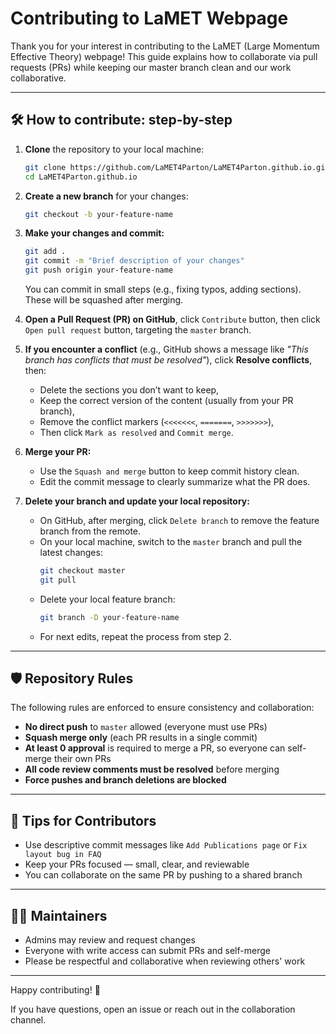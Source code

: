 # Contributing to LaMET Webpage

Thank you for your interest in contributing to the LaMET (Large Momentum Effective Theory) webpage! This guide explains how to collaborate via pull requests (PRs) while keeping our master branch clean and our work collaborative.

---

## 🛠️ How to contribute: step-by-step

1. **Clone** the repository to your local machine:
   ```bash
   git clone https://github.com/LaMET4Parton/LaMET4Parton.github.io.git
   cd LaMET4Parton.github.io
   ```
2. **Create a new branch** for your changes:
   ```bash
   git checkout -b your-feature-name
   ```
3. **Make your changes and commit:**
   ```bash
   git add .
   git commit -m "Brief description of your changes"
   git push origin your-feature-name
   ```
   You can commit in small steps (e.g., fixing typos, adding sections). These will be squashed after merging.
4. **Open a Pull Request (PR) on GitHub**, click `Contribute` button, then click `Open pull request` button, targeting the `master` branch.

5. **If you encounter a conflict** (e.g., GitHub shows a message like _"This branch has conflicts that must be resolved"_), click **Resolve conflicts**, then:
   - Delete the sections you don’t want to keep,
   - Keep the correct version of the content (usually from your PR branch),
   - Remove the conflict markers (`<<<<<<<`, `=======`, `>>>>>>>`),
   - Then click `Mark as resolved` and `Commit merge`.

6. **Merge your PR:**
   - Use the `Squash and merge` button to keep commit history clean.
   - Edit the commit message to clearly summarize what the PR does.

7. **Delete your branch and update your local repository:**
   - On GitHub, after merging, click `Delete branch` to remove the feature branch from the remote.
   - On your local machine, switch to the `master` branch and pull the latest changes:
     ```bash
     git checkout master
     git pull
     ```
   - Delete your local feature branch:
     ```bash
     git branch -D your-feature-name
     ```
   - For next edits, repeat the process from step 2.
---

## 🛡️ Repository Rules

The following rules are enforced to ensure consistency and collaboration:

* **No direct push** to `master` allowed (everyone must use PRs)
* **Squash merge only** (each PR results in a single commit)
* **At least 0 approval** is required to merge a PR, so everyone can self-merge their own PRs
* **All code review comments must be resolved** before merging
* **Force pushes and branch deletions are blocked**

---

## 📘 Tips for Contributors

* Use descriptive commit messages like `Add Publications page` or `Fix layout bug in FAQ`
* Keep your PRs focused — small, clear, and reviewable
* You can collaborate on the same PR by pushing to a shared branch

---

## 🧑‍💼 Maintainers

* Admins may review and request changes
* Everyone with write access can submit PRs and self-merge
* Please be respectful and collaborative when reviewing others' work

---

Happy contributing! 🎉

If you have questions, open an issue or reach out in the collaboration channel. 